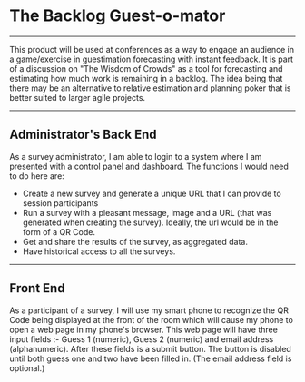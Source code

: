 **The Backlog Guest-o-mator**
=============================


----------


This product will be used at conferences as a way to engage an audience in a game/exercise in guestimation forecasting with instant feedback. It is part of a discussion on "The Wisdom of Crowds" as a tool for forecasting and estimating how much work is remaining in a backlog. The idea being that there may be an alternative to relative estimation and planning poker that is better suited to larger agile projects. 


----------




**Administrator's Back End**
----------------------------

As a survey administrator, I am able to login to a system where I am presented with a control panel and dashboard. The functions I would need to do here are:

- Create a new survey and generate a unique URL that I can provide to session participants 
- Run a survey with a pleasant message, image and a URL (that was generated when creating the survey). Ideally, the url would be in the form of a QR Code. 
- Get and share the results of the survey, as aggregated data. 
- Have historical access to all the surveys. 


----------


**Front End**
-------------

As a participant of a survey, I will use my smart phone to recognize the QR Code being displayed at the front of the room which will cause my phone to open a web page in my phone's browser. This web page will have three input fields :- Guess 1 (numeric), Guess 2 (numeric) and email address (alphanumeric). After these fields is a submit button. The button is disabled until both guess one and two have been filled in. (The email address field is optional.)
